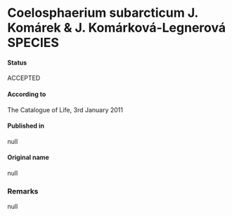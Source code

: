 Coelosphaerium subarcticum J. Komárek & J. Komárková-Legnerová SPECIES
=======

#### Status
ACCEPTED

#### According to
The Catalogue of Life, 3rd January 2011

#### Published in
null

#### Original name
null

### Remarks
null